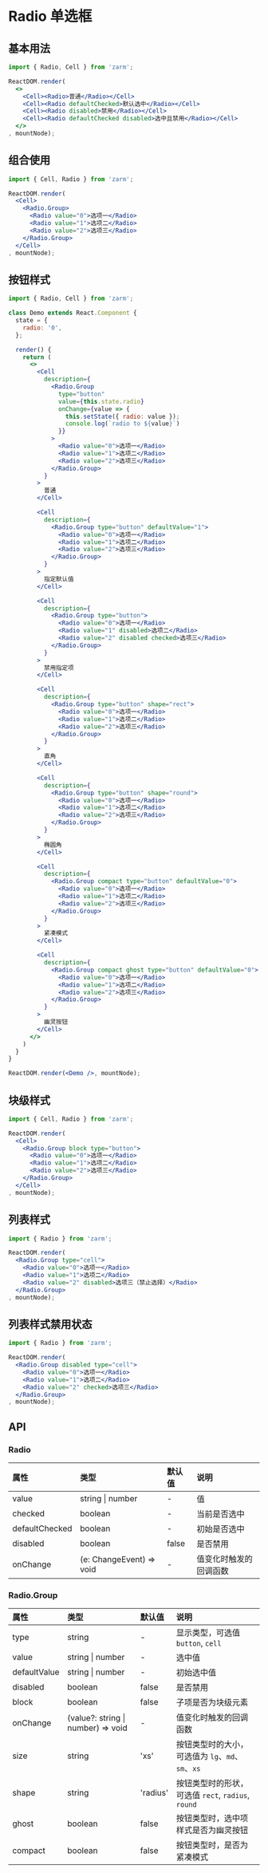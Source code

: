 # Radio 单选框



## 基本用法
```jsx
import { Radio, Cell } from 'zarm';

ReactDOM.render(
  <>
    <Cell><Radio>普通</Radio></Cell>
    <Cell><Radio defaultChecked>默认选中</Radio></Cell>
    <Cell><Radio disabled>禁用</Radio></Cell>
    <Cell><Radio defaultChecked disabled>选中且禁用</Radio></Cell>
  </>
, mountNode);
```



## 组合使用
```jsx
import { Cell, Radio } from 'zarm';

ReactDOM.render(
  <Cell>
    <Radio.Group>
      <Radio value="0">选项一</Radio>
      <Radio value="1">选项二</Radio>
      <Radio value="2">选项三</Radio>
    </Radio.Group>
  </Cell>
, mountNode);
```



## 按钮样式
```jsx
import { Radio, Cell } from 'zarm';

class Demo extends React.Component {
  state = {
    radio: '0',
  };

  render() {
    return (
      <>
        <Cell
          description={
            <Radio.Group
              type="button"
              value={this.state.radio}
              onChange={value => {
                this.setState({ radio: value });
                console.log(`radio to ${value}`)
              }}
            >
              <Radio value="0">选项一</Radio>
              <Radio value="1">选项二</Radio>
              <Radio value="2">选项三</Radio>
            </Radio.Group>
          }
        >
          普通
        </Cell>

        <Cell
          description={
            <Radio.Group type="button" defaultValue="1">
              <Radio value="0">选项一</Radio>
              <Radio value="1">选项二</Radio>
              <Radio value="2">选项三</Radio>
            </Radio.Group>
          }
        >
          指定默认值
        </Cell>

        <Cell
          description={
            <Radio.Group type="button">
              <Radio value="0">选项一</Radio>
              <Radio value="1" disabled>选项二</Radio>
              <Radio value="2" disabled checked>选项三</Radio>
            </Radio.Group>
          }
        >
          禁用指定项
        </Cell>

        <Cell
          description={
            <Radio.Group type="button" shape="rect">
              <Radio value="0">选项一</Radio>
              <Radio value="1">选项二</Radio>
              <Radio value="2">选项三</Radio>
            </Radio.Group>
          }
        >
          直角
        </Cell>

        <Cell
          description={
            <Radio.Group type="button" shape="round">
              <Radio value="0">选项一</Radio>
              <Radio value="1">选项二</Radio>
              <Radio value="2">选项三</Radio>
            </Radio.Group>
          }
        >
          椭圆角
        </Cell>

        <Cell
          description={
            <Radio.Group compact type="button" defaultValue="0">
              <Radio value="0">选项一</Radio>
              <Radio value="1">选项二</Radio>
              <Radio value="2">选项三</Radio>
            </Radio.Group>
          }
        >
          紧凑模式
        </Cell>

        <Cell
          description={
            <Radio.Group compact ghost type="button" defaultValue="0">
              <Radio value="0">选项一</Radio>
              <Radio value="1">选项二</Radio>
              <Radio value="2">选项三</Radio>
            </Radio.Group>
          }
        >
          幽灵按钮
        </Cell>
      </>
    )
  }
}

ReactDOM.render(<Demo />, mountNode);
```



## 块级样式
```jsx
import { Cell, Radio } from 'zarm';

ReactDOM.render(
  <Cell>
    <Radio.Group block type="button">
      <Radio value="0">选项一</Radio>
      <Radio value="1">选项二</Radio>
      <Radio value="2">选项三</Radio>
    </Radio.Group>
  </Cell>
, mountNode);
```



## 列表样式
```jsx
import { Radio } from 'zarm';

ReactDOM.render(
  <Radio.Group type="cell">
    <Radio value="0">选项一</Radio>
    <Radio value="1">选项二</Radio>
    <Radio value="2" disabled>选项三（禁止选择）</Radio>
  </Radio.Group>
, mountNode);
```



## 列表样式禁用状态
```jsx
import { Radio } from 'zarm';

ReactDOM.render(
  <Radio.Group disabled type="cell">
    <Radio value="0">选项一</Radio>
    <Radio value="1">选项二</Radio>
    <Radio value="2" checked>选项三</Radio>
  </Radio.Group>
, mountNode);
```



## API

### Radio
| 属性 | 类型 | 默认值 | 说明 |
| :--- | :--- | :--- | :--- |
| value | string \| number | - | 值 |
| checked | boolean | - | 当前是否选中 |
| defaultChecked | boolean | - | 初始是否选中 |
| disabled | boolean | false | 是否禁用 |
| onChange | (e: ChangeEvent<HTMLInputElement>) => void | - | 值变化时触发的回调函数 |

### Radio.Group
| 属性 | 类型 | 默认值 | 说明 |
| :--- | :--- | :--- | :--- |
| type | string | - | 显示类型，可选值 `button`, `cell` |
| value | string \| number | - | 选中值 |
| defaultValue | string \| number | - | 初始选中值 |
| disabled | boolean | false | 是否禁用 |
| block | boolean | false | 子项是否为块级元素 |
| onChange | (value?: string \| number) => void | - | 值变化时触发的回调函数 |
| size | string | 'xs' | 按钮类型时的大小，可选值为 `lg`、`md`、`sm`、`xs` |
| shape | string | 'radius' | 按钮类型时的形状，可选值 `rect`, `radius`, `round` | 
| ghost | boolean | false | 按钮类型时，选中项样式是否为幽灵按钮 |
| compact | boolean | false | 按钮类型时，是否为紧凑模式 |